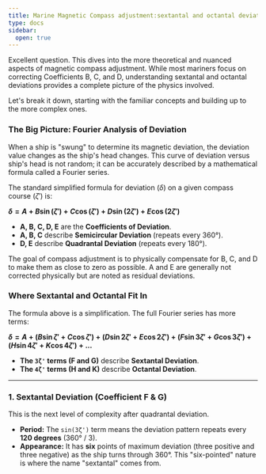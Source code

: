```yaml
---
title: Marine Magnetic Compass adjustment:sextantal and octantal deviations;
type: docs
sidebar:
  open: true
---
```


Excellent question. This dives into the more theoretical and nuanced aspects of magnetic compass adjustment. While most mariners focus on correcting Coefficients B, C, and D, understanding sextantal and octantal deviations provides a complete picture of the physics involved.

Let's break it down, starting with the familiar concepts and building up to the more complex ones.

### The Big Picture: Fourier Analysis of Deviation

When a ship is "swung" to determine its magnetic deviation, the deviation value changes as the ship's head changes. This curve of deviation versus ship's head is not random; it can be accurately described by a mathematical formula called a Fourier series.

The standard simplified formula for deviation ($\delta$) on a given compass course ($\zeta'$) is:

**$\delta = A + B \sin(\zeta') + C \cos(\zeta') + D \sin(2\zeta') + E \cos(2\zeta')$**

*   **A, B, C, D, E** are the **Coefficients of Deviation**.
*   **A, B, C** describe **Semicircular Deviation** (repeats every 360°).
*   **D, E** describe **Quadrantal Deviation** (repeats every 180°).

The goal of compass adjustment is to physically compensate for B, C, and D to make them as close to zero as possible. A and E are generally not corrected physically but are noted as residual deviations.

### Where Sextantal and Octantal Fit In

The formula above is a simplification. The full Fourier series has more terms:

**$\delta = A + (B\sin\zeta' + C\cos\zeta') + (D\sin2\zeta' + E\cos2\zeta') + (F\sin3\zeta' + G\cos3\zeta') + (H\sin4\zeta' + K\cos4\zeta') + ...$**

*   **The `3ζ'` terms (F and G)** describe **Sextantal Deviation**.
*   **The `4ζ'` terms (H and K)** describe **Octantal Deviation**.

---

### 1. Sextantal Deviation (Coefficient F & G)

This is the next level of complexity after quadrantal deviation.

*   **Period:** The `sin(3ζ')` term means the deviation pattern repeats every **120 degrees** (360° / 3).
*   **Appearance:** It has **six** points of maximum deviation (three positive and three negative) as the ship turns through 360°. This "six-pointed" nature is where the name "sextantal" comes from.

